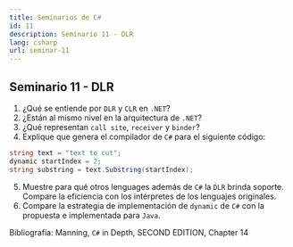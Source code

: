 ```yaml
---
title: Seminarios de C#
id: 11
description: Seminario 11 - DLR
lang: csharp
url: seminar-11
---
```


## Seminario 11 - DLR

1. ¿Qué se entiende por `DLR` y `CLR` en `.NET`?
2. ¿Están al mismo nivel en la arquitectura de `.NET`?
3. ¿Qué representan `call site`, `receiver` y `binder`?
4. Explique que genera el compilador de `C#` para el siguiente código:

```csharp
string text = "text to cut";
dynamic startIndex = 2;
string substring = text.Substring(startIndex);
```

5. Muestre para qué otros lenguages además de `C#` la `DLR` brinda soporte. Compare la eficiencia
    con los intérpretes de los lenguajes originales.
6. Compare la estrategia de implementación de `dynamic` de `C#` con la propuesta e implementada
    para `Java`.

Bibliografía: Manning, `C#` in Depth, SECOND EDITION, Chapter 14

